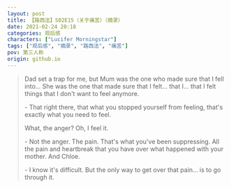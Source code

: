 ```yaml
---
layout: post
title: 【路西法】S02E15（关于痛苦）（摘录）
date: 2021-02-24 20:18
categories: 观后感
characters: ["Lucifer Morningstar"]
tags: ["观后感", "摘录", "路西法", "痛苦"]
pov: 第三人称
origin: github.io
---
```


> Dad set a trap for me, but Mum was the one who made sure that I fell into... She was the one that made sure that I felt... that I... that I felt things that I don't want to feel anymore.
> 
> \- That right there, that what you stopped yourself from feeling, that's exactly what you need to feel.
> 
> What, the anger? Oh, I feel it.
> 
> \- Not the anger. The pain. That's what you've been suppressing. All the pain and heartbreak that you have over what happened with your mother. And Chloe.
> 
> \- I know it's difficult. But the only way to get over that pain... is to go through it.
